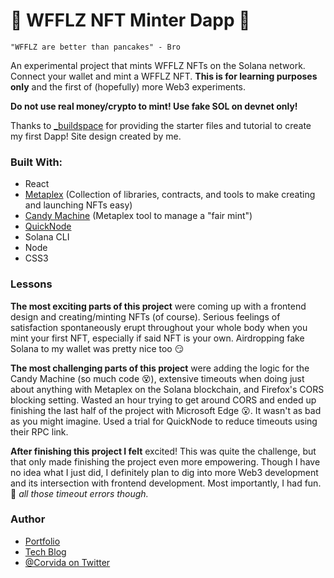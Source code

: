 # 🧇 WFFLZ NFT Minter Dapp 🧇

`"WFFLZ are better than pancakes" - Bro`

An experimental project that mints WFFLZ NFTs on the Solana network. Connect your wallet and mint a WFFLZ NFT. **This is for learning purposes only** and the first of (hopefully) more Web3 experiments.

**Do not use real money/crypto to mint! Use fake SOL on devnet only!**

Thanks to [\_buildspace](buildspace.so) for providing the starter files and tutorial to create my first Dapp! Site design created by me.

### Built With:

- React
- [Metaplex](https://www.metaplex.com/) (Collection of libraries, contracts, and tools to make creating and launching NFTs easy)
- [Candy Machine](https://docs.metaplex.com/candy-machine-v2/mint-frontend) (Metaplex tool to manage a "fair mint")
- [QuickNode](https://www.quicknode.com/)
- Solana CLI
- Node
- CSS3

### Lessons

**The most exciting parts of this project** were coming up with a frontend design and creating/minting NFTs (of course). Serious feelings of satisfaction spontaneously erupt throughout your whole body when you mint your first NFT, especially if said NFT is your own. Airdropping fake Solana to my wallet was pretty nice too 😏

**The most challenging parts of this project** were adding the logic for the Candy Machine (so much code 😵), extensive timeouts when doing just about anything with Metaplex on the Solana blockchain, and Firefox's CORS blocking setting. Wasted an hour trying to get around CORS and ended up finishing the last half of the project with Microsoft Edge 😮. It wasn't as bad as you might imagine. Used a trial for QuickNode to reduce timeouts using their RPC link.

**After finishing this project I felt** excited! This was quite the challenge, but that only made finishing the project even more empowering. Though I have no idea what I just did, I definitely plan to dig into more Web3 development and its intersection with frontend development. Most importantly, I had fun. 🤬 _all those timeout errors though._

### Author

- [Portfolio](https://corvida.netlify.app/)
- [Tech Blog](https://shegeeks.net)
- [@Corvida on Twitter](https://www.twitter.com/corvida)
